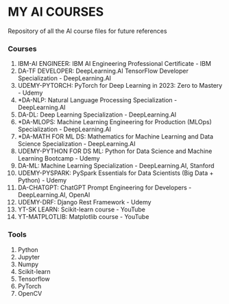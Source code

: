 # MY AI COURSES

Repository of all the AI course files for future references

### Courses
1. IBM-AI ENGINEER: IBM AI Engineering Professional Certificate - IBM
2. DA-TF DEVELOPER: DeepLearning.AI TensorFlow Developer Specialization - DeepLearning.AI
3. UDEMY-PYTORCH: PyTorch for Deep Learning in 2023: Zero to Mastery - Udemy
4. *DA-NLP: Natural Language Processing Specialization - DeepLearning.AI
5. DA-DL: Deep Learning Specialization - DeepLearning.AI
6. *DA-MLOPS: Machine Learning Engineering for Production (MLOps) Specialization - DeepLearning.AI
7. *DA-MATH FOR ML DS: Mathematics for Machine Learning and Data Science Specialization - DeepLearning.AI
8. UDEMY-PYTHON FOR DS ML: Python for Data Science and Machine Learning Bootcamp - Udemy
9. DA-ML: Machine Learning Specialization - DeepLearning.AI, Stanford
10. UDEMY-PYSPARK: PySpark Essentials for Data Scientists (Big Data + Python) - Udemy
11. DA-CHATGPT: ChatGPT Prompt Engineering for Developers - DeepLearning.AI, OpenAI
12. UDEMY-DRF: Django Rest Framework - Udemy
13. YT-SK LEARN: Scikit-learn course - YouTube
14. YT-MATPLOTLIB: Matplotlib course - YouTube

### Tools
1. Python
2. Jupyter
3. Numpy
4. Scikit-learn
5. Tensorflow
6. PyTorch
7. OpenCV